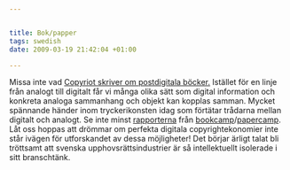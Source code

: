 ```yaml
--- 


title: Bok/papper 
tags: swedish 
date: 2009-03-19 21:42:04 +01:00 

---
```


Missa inte vad [Copyriot skriver om postdigitala böcker.](http://copyriot.se/2009/03/19/boken-i-det-postdigitala/) Istället för en linje från analogt till digitalt får vi många olika sätt som digital information och konkreta analoga sammanhang och objekt kan kopplas samman. Mycket spännande händer inom tryckerikonsten idag som förtätar trådarna mellan digitalt och analogt. Se inte minst [rapporterna](http://russelldavies.typepad.com/planning/2009/01/meet-the-new-schtick.html) från [bookcamp](http://bookcamp.pbwiki.com/)/[papercamp](http://mymarkup.se/2009/01/utskriftsvardigt.html). Låt oss hoppas att drömmar om perfekta digitala copyrightekonomier inte står ivägen för utforskandet av dessa möjligheter! Det börjar ärligt talat bli tröttsamt att svenska upphovsrättsindustrier är så intellektuellt isolerade i sitt branschtänk. 